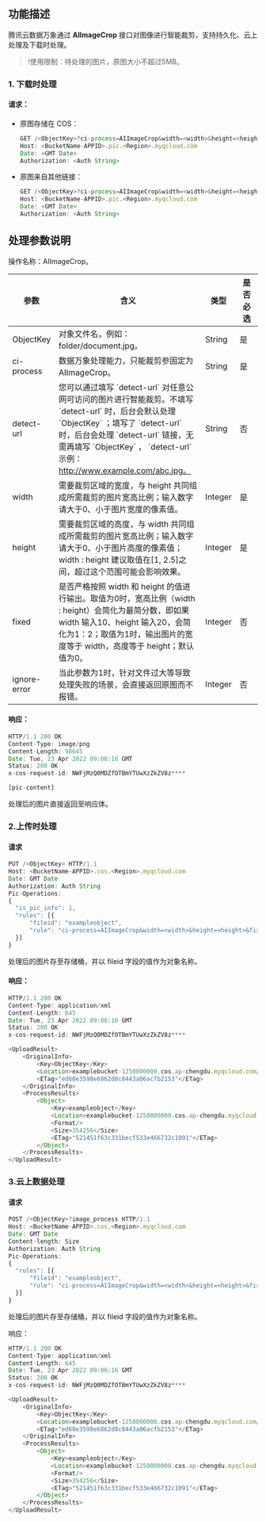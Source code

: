 

## 功能描述

腾讯云数据万象通过 **AIImageCrop** 接口对图像进行智能裁剪，支持持久化、云上处理及下载时处理。

>!使用限制：待处理的图片，原图大小不超过5MB。

### 1. 下载时处理

#### 请求：

- 原图存储在 COS：  

  ```javascript
  GET /<ObjectKey>?ci-process=AIImageCrop&width=<width>&height=<height>&fixed=<fixed> HTTP/1.1
  Host: <BucketName-APPID>.pic.<Region>.myqcloud.com
  Date: <GMT Date>
  Authorization: <Auth String>
  ```

- 原图来自其他链接：

  ```javascript
  GET /<ObjectKey>?ci-process=AIImageCrop&width=<width>&height=<height>&fixed=<fixed>&detect-url=<detect-url> HTTP/1.1
  Host: <BucketName-APPID>.pic.<Region>.myqcloud.com
  Date: <GMT Date>
  Authorization: <Auth String>
  ```

## 处理参数说明

操作名称：AIImageCrop。
<table>
<thead>
<tr>
<th width=15%>参数</th>
<th width=60%>含义</th>
<th width=10%>类型</th>
<th width=10%>是否必选</th>
</tr>
</thead>
<tbody>
<tr>
<td>ObjectKey</td>
<td>对象文件名，例如：folder/document.jpg。</td>
<td>String
<td>是
</tr>
<tr>
<td>ci-process</td>
<td>数据万象处理能力，只能裁剪参固定为 AIImageCrop。</td>
<td>String
<td>是
<tr>
<td>detect-url</td>
<td>您可以通过填写 `detect-url` 对任意公网可访问的图片进行智能裁剪。不填写 `detect-url` 时，后台会默认处理  `ObjectKey` ；填写了 `detect-url` 时，后台会处理 `detect-url` 链接，无需再填写 `ObjectKey` ， `detect-url` 示例：<a href="http://www.example.com/abc.jpg%E3%80%82">http://www.example.com/abc.jpg。</a></td>
<td>String
<td>否
</tr>
<tr>
<td>width</td>
<td>需要裁剪区域的宽度，与 height 共同组成所需裁剪的图片宽高比例；输入数字请大于0、小于图片宽度的像素值。</td>
<td>Integer
<td>是
</tr>
<tr>
<td>height</td>
<td>需要裁剪区域的高度，与 width 共同组成所需裁剪的图片宽高比例；输入数字请大于0、小于图片高度的像素值；width : height 建议取值在[1, 2.5]之间，超过这个范围可能会影响效果。</td>
<td>Integer
<td>是
</tr>
<tr>
<td>fixed</td>
<td>是否严格按照 width 和 height 的值进行输出。取值为0时，宽高比例（width : height）会简化为最简分数，即如果 width 输入10、height 输入20，会简化为1：2；取值为1时，输出图片的宽度等于 width，高度等于 height；默认值为0。</td>
<td>Integer
<td>否
</tr>
<tr>
<td>ignore-error</td>
<td>当此参数为1时，针对文件过大等导致处理失败的场景，会直接返回原图而不报错。</td>
<td>Integer
<td>否
</tr>
</tbody>
</table>

#### 响应：

```javascript
HTTP/1.1 200 OK
Content-Type: image/png
Content-Length: 98645
Date: Tue, 23 Apr 2022 09:06:16 GMT
Status: 200 OK
x-cos-request-id: NWFjMzQ0MDZfOTBmYTUwXzZkZV8z****

[pic-content]
```

处理后的图片直接返回至响应体。

### 2.上传时处理

#### 请求

```javascript
PUT /<ObjectKey> HTTP/1.1
Host: <BucketName-APPID>.cos.<Region>.myqcloud.com
Date: GMT Date
Authorization: Auth String
Pic-Operations: 
{
  "is_pic_info": 1,
  "rules": [{
      "fileid": "exampleobject",
      "rule": "ci-process=AIImageCrop&width=<width>&height=<height>&fixed=<fixed>"
  }]
}
```

处理后的图片存至存储桶，并以 fileid 字段的值作为对象名称。

#### 响应：

```javascript
HTTP/1.1 200 OK
Content-Type: application/xml
Content-Length: 645
Date: Tue, 23 Apr 2022 09:06:16 GMT
Status: 200 OK
x-cos-request-id: NWFjMzQ0MDZfOTBmYTUwXzZkZV8z****

<UploadResult>
    <OriginalInfo>
        <Key>ObjectKey</Key>
        <Location>examplebucket-1250000000.cos.ap-chengdu.myqcloud.com/filename.jpg</Location>
        <ETag>"ed60e3598e6862d8c8443a06acfb2153"</ETag>
    </OriginalInfo>
    <ProcessResults>
        <Object>
            <Key>exampleobject</Key>
            <Location>examplebucket-1250000000.cos.ap-chengdu.myqcloud.com/exampleobject</Location>
            <Format/>
            <Size>354256</Size>
            <ETag>"521451f63c331becf533e466732c1091"</ETag>
        </Object>
    </ProcessResults>
</UploadResult>
```

### 3.云上数据处理

#### 请求

```javascript
POST /<ObjectKey>?image_process HTTP/1.1
Host: <BucketName-APPID>.cos.<Region>.myqcloud.com
Date: GMT Date
Content-length: Size
Authorization: Auth String
Pic-Operations: 
{
  "rules": [{
      "fileid": "exampleobject",
      "rule": "ci-process=AIImageCrop&width=<width>&height=<height>&fixed=<fixed>"
  }]
}
```

处理后的图片存至存储桶，并以 fileid 字段的值作为对象名称。

响应：

```javascript
HTTP/1.1 200 OK
Content-Type: application/xml
Content-Length: 645
Date: Tue, 23 Apr 2022 09:06:16 GMT
Status: 200 OK
x-cos-request-id: NWFjMzQ0MDZfOTBmYTUwXzZkZV8z****

<UploadResult>
    <OriginalInfo>
        <Key>ObjectKey</Key>
        <Location>examplebucket-1250000000.cos.ap-chengdu.myqcloud.com/filename.jpg</Location>
        <ETag>"ed60e3598e6862d8c8443a06acfb2153"</ETag>
    </OriginalInfo>
    <ProcessResults>
        <Object>
            <Key>exampleobject</Key>
            <Location>examplebucket-1250000000.cos.ap-chengdu.myqcloud.com/exampleobject</Location>
            <Format/>
            <Size>354256</Size>
            <ETag>"521451f63c331becf533e466732c1091"</ETag>
        </Object>
    </ProcessResults>
</UploadResult>
```
